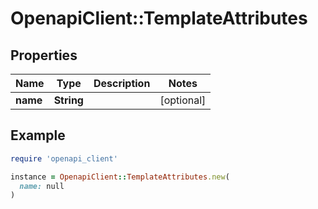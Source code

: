 # OpenapiClient::TemplateAttributes

## Properties

| Name | Type | Description | Notes |
| ---- | ---- | ----------- | ----- |
| **name** | **String** |  | [optional] |

## Example

```ruby
require 'openapi_client'

instance = OpenapiClient::TemplateAttributes.new(
  name: null
)
```

